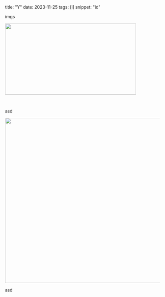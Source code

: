 title: "Y"
date: 2023-11-25
tags: [i]
snippet: "id"

imgs

<img src="/files/imageTNPRQXNRMN.png" style="height:232px; width:426px" />

&nbsp;

asd

<img src="/files/imageIVQCMUCVHM.png" style="height:538px; width:530px" />

asd

&nbsp;

&nbsp;
